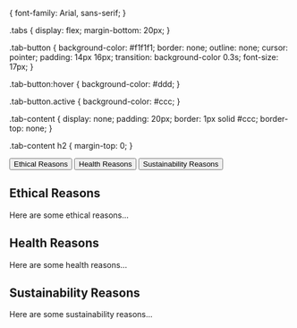 <html lang="en">
<head>
<link rel="stylesheet" type="text/css" href="styles.css" />
  <script>function openTab(evt, tabName) {
  // Declare all variables
  var i, tabcontent, tabbuttons;

  // Get all elements with class="tab-content" and hide them
  tabcontent = document.getElementsByClassName("tab-content");
  for (i = 0; i < tabcontent.length; i++) {
    tabcontent[i].style.display = "none";
  }

  // Get all elements with class="tab-button" and remove the class "active"
  tabbuttons = document.getElementsByClassName("tab-button");
  for (i = 0; i < tabbuttons.length; i++) {
    tabbuttons[i].className = tabbuttons[i].className.replace(" active", "");
  }

  // Show the current tab, and add an "active" class to the button that opened the tab
  document.getElementById(tabName).style.display = "block";
  evt.currentTarget.className += " active";
}

// By default, open the first tab
document.addEventListener("DOMContentLoaded", function() {
  document.querySelector('.tab-button').click();
});</script>
  <meta charset="UTF-8">
  <meta name="viewport" content="width=device-width, initial-scale=1.0">
  <title>Tabbed Interface</title>
  <link rel="stylesheet" href="styles.css">
</head>
<body>
  {
  font-family: Arial, sans-serif;
}

.tabs {
  display: flex;
  margin-bottom: 20px;
}

.tab-button {
  background-color: #f1f1f1;
  border: none;
  outline: none;
  cursor: pointer;
  padding: 14px 16px;
  transition: background-color 0.3s;
  font-size: 17px;
}

.tab-button:hover {
  background-color: #ddd;
}

.tab-button.active {
  background-color: #ccc;
}

.tab-content {
  display: none;
  padding: 20px;
  border: 1px solid #ccc;
  border-top: none;
}

.tab-content h2 {
  margin-top: 0;
}
  <div class="tabs">
    <button class="tab-button" onclick="openTab(event, 'Ethical')">Ethical Reasons</button>
    <button class="tab-button" onclick="openTab(event, 'Health')">Health Reasons</button>
    <button class="tab-button" onclick="openTab(event, 'Sustainability')">Sustainability Reasons</button>
  </div>

  <div id="Ethical" class="tab-content">
    <h2>Ethical Reasons</h2>
    <p>Here are some ethical reasons...</p>
  </div>

  <div id="Health" class="tab-content">
    <h2>Health Reasons</h2>
    <p>Here are some health reasons...</p>
  </div>

  <div id="Sustainability" class="tab-content">
    <h2>Sustainability Reasons</h2>
    <p>Here are some sustainability reasons...</p>
  </div>

  <script src="scripts.js"></script>
</body>
</html>
